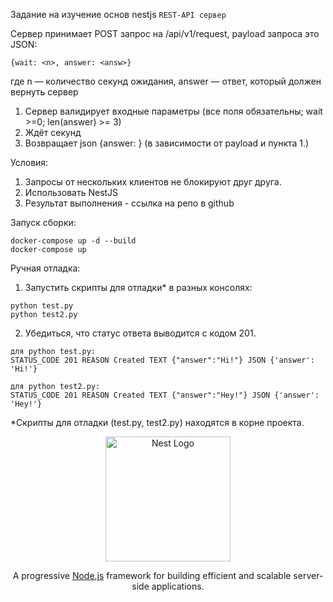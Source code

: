 Задание на изучение основ nestjs `REST-API сервер`

Cервер принимает POST запрос на /api/v1/request, payload запроса это JSON:

```
{wait: <n>, answer: <answ>}
```

где n — количество секунд ожидания, answer — ответ, который должен вернуть сервер

1. Cервер валидирует входные параметры (все поля обязательны; wait >=0; len(answer) >= 3)
2. Ждёт <n> секунд
3. Возвращает json {answer: <answ>} (в зависимости от payload и пункта 1.)

Условия:

1) Запросы от нескольких клиентов не блокируют друг друга.
2) Использовать NestJS
3) Результат выполнения - ссылка на репо в github


Запуск сборки:


```
docker-compose up -d --build
docker-compose up
```

Ручная отладка:

1. Запустить скрипты для отладки* в разных консолях:

```
python test.py
python test2.py
```

2. Убедиться, что статус ответа выводится с кодом 201.

```
для python test.py:
STATUS_CODE 201 REASON Created TEXT {"answer":"Hi!"} JSON {'answer': 'Hi!'}

для python test2.py:
STATUS_CODE 201 REASON Created TEXT {"answer":"Hey!"} JSON {'answer': 'Hey!'}
```

*Скрипты для отладки (test.py, test2.py) находятся в корне проекта.


<p align="center">
  <a href="http://nestjs.com/" target="blank"><img src="https://nestjs.com/img/logo-small.svg" width="200" alt="Nest Logo" /></a>
</p>

[circleci-image]: https://img.shields.io/circleci/build/github/nestjs/nest/master?token=abc123def456
[circleci-url]: https://circleci.com/gh/nestjs/nest

  <p align="center">A progressive <a href="http://nodejs.org" target="_blank">Node.js</a> framework for building efficient and scalable server-side applications.</p>
    <p align="center">